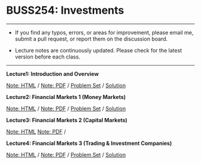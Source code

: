 # BUSS254: Investments

---

- If you find any typos, errors, or areas for improvement, please email me, submit a pull request, or report them on the discussion board.

- Lecture notes are continuously updated. Please check for the latest version before each class.

---

**Lecture1: Introduction and Overview**

[Note: HTML](https://raw.githack.com/chung-jiwoong/BUSS254-Slides/refs/heads/main/chapter_intro/chapter_intro.html) / 
[Note: PDF](https://github.com/chung-jiwoong/BUSS254-Slides/blob/main/chapter_intro/chapter_intro.pdf) / 
[Problem Set](https://raw.githack.com/chung-jiwoong/BUSS254-Slides/refs/heads/main/problem_intro/problem_intro.html) / 
[Solution](https://raw.githack.com/chung-jiwoong/BUSS254-Slides/refs/heads/main/solution_intro/solution_intro.html)

    
**Lecture2: Financial Markets 1 (Money Markets)**

[Note: HTML](https://raw.githack.com/chung-jiwoong/BUSS254-Slides/refs/heads/main/chapter_market1/chapter_market1.html) / 
[Note: PDF](https://github.com/chung-jiwoong/BUSS254-Slides/blob/main/chapter_market1/chapter_market1.pdf) / 
[Problem Set](https://raw.githack.com/chung-jiwoong/BUSS254-Slides/refs/heads/main/problem_market1/problem_market1.html) / 
[Solution](https://raw.githack.com/chung-jiwoong/BUSS254-Slides/refs/heads/main/solution_market1/solution_market1.html)


**Lecture3: Financial Markets 2 (Capital Markets)**

[Note: HTML](https://raw.githack.com/chung-jiwoong/BUSS254-Slides/refs/heads/main/chapter_market2/chapter_market2.html) 
[Note: PDF](https://github.com/chung-jiwoong/BUSS254-Slides/blob/main/chapter_market2/chapter_market2.pdf) / 


**Lecture4: Financial Markets 3 (Trading & Investment Companies)**

[Note: HTML](https://raw.githack.com/chung-jiwoong/BUSS254-Slides/refs/heads/main/chapter_market3/chapter_market3.html) / 
[Note: PDF](https://github.com/chung-jiwoong/BUSS254-Slides/blob/main/chapter_market3/chapter_market3.pdf) / 
[Problem Set](https://raw.githack.com/chung-jiwoong/BUSS254-Slides/refs/heads/main/problem_market3/problem_market3.html) / 
[Solution](https://raw.githack.com/chung-jiwoong/BUSS254-Slides/refs/heads/main/solution_market3/solution_market3.html)

    



